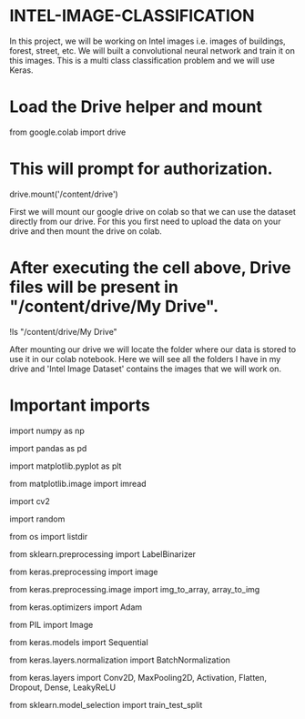 # INTEL-IMAGE-CLASSIFICATION

In this project, we will be working on Intel images i.e. images of buildings, forest, street, etc. We will built a convolutional neural network and train it on this images. This is a multi class classification problem and we will use Keras.

# Load the Drive helper and mount
from google.colab import drive

# This will prompt for authorization.
drive.mount('/content/drive')

First we will mount our google drive on colab so that we can use the dataset directly from our drive. For this you first need to upload the data on your drive and then mount the drive on colab.
# After executing the cell above, Drive files will be present in "/content/drive/My Drive".
!ls "/content/drive/My Drive"

After mounting our drive we will locate the folder where our data is stored to use it in our colab notebook. Here we will see all the folders I have in my drive and 'Intel Image Dataset' contains the images that we will work on.

# Important imports
import numpy as np

import pandas as pd

import matplotlib.pyplot as plt

from matplotlib.image import imread

import cv2

import random

from os import listdir

from sklearn.preprocessing import  LabelBinarizer

from keras.preprocessing import image

from keras.preprocessing.image import img_to_array, array_to_img

from keras.optimizers import Adam

from PIL import Image

from keras.models import Sequential

from keras.layers.normalization import BatchNormalization

from keras.layers import Conv2D, MaxPooling2D, Activation, Flatten, Dropout, Dense, LeakyReLU

from sklearn.model_selection import train_test_split

